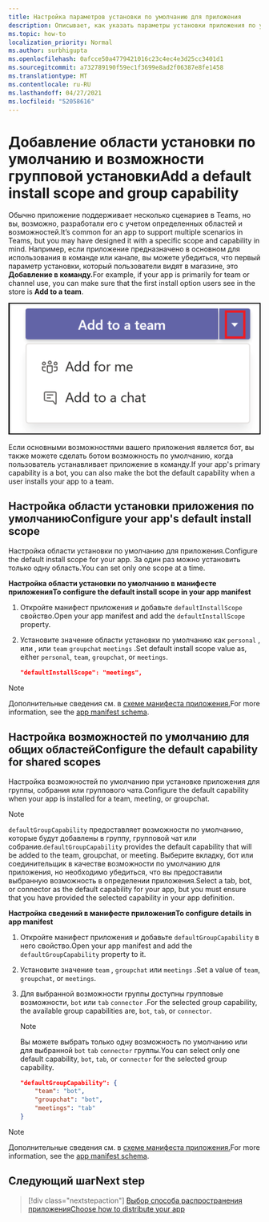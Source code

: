 ```yaml
---
title: Настройка параметров установки по умолчанию для приложения
description: Описывает, как указать параметры установки приложения по умолчанию.
ms.topic: how-to
localization_priority: Normal
ms.author: surbhigupta
ms.openlocfilehash: 0afcce50a4779421016c23c4ec4e3d25cc3401d1
ms.sourcegitcommit: a732789190f59ec1f3699e8ad2f06387e8fe1458
ms.translationtype: MT
ms.contentlocale: ru-RU
ms.lasthandoff: 04/27/2021
ms.locfileid: "52058616"
---
```

# <a name="add-a-default-install-scope-and-group-capability"></a><span data-ttu-id="2c004-103">Добавление области установки по умолчанию и возможности групповой установки</span><span class="sxs-lookup"><span data-stu-id="2c004-103">Add a default install scope and group capability</span></span>

<span data-ttu-id="2c004-104">Обычно приложение поддерживает несколько сценариев в Teams, но вы, возможно, разработали его с учетом определенных областей и возможностей.</span><span class="sxs-lookup"><span data-stu-id="2c004-104">It’s common for an app to support multiple scenarios in Teams, but you may have designed it with a specific scope and capability in mind.</span></span> <span data-ttu-id="2c004-105">Например, если приложение предназначено в основном для использования в команде или канале, вы можете убедиться, что первый параметр установки, который пользователи видят в магазине, это **Добавление в команду.**</span><span class="sxs-lookup"><span data-stu-id="2c004-105">For example, if your app is primarily for team or channel use, you can make sure that the first install option users see in the store is **Add to a team**.</span></span>

![Добавление приложения](../../assets/images/compose-extensions/addanapp.png)

<span data-ttu-id="2c004-107">Если основными возможностями вашего приложения является бот, вы также можете сделать ботом возможность по умолчанию, когда пользователь устанавливает приложение в команду.</span><span class="sxs-lookup"><span data-stu-id="2c004-107">If your app's primary capability is a bot, you can also make the bot the default capability when a user installs your app to a team.</span></span>

## <a name="configure-your-apps-default-install-scope"></a><span data-ttu-id="2c004-108">Настройка области установки приложения по умолчанию</span><span class="sxs-lookup"><span data-stu-id="2c004-108">Configure your app's default install scope</span></span>

<span data-ttu-id="2c004-109">Настройка области установки по умолчанию для приложения.</span><span class="sxs-lookup"><span data-stu-id="2c004-109">Configure the default install scope for your app.</span></span> <span data-ttu-id="2c004-110">За один раз можно установить только одну область.</span><span class="sxs-lookup"><span data-stu-id="2c004-110">You can set only one scope at a time.</span></span>

<span data-ttu-id="2c004-111">**Настройка области установки по умолчанию в манифесте приложения**</span><span class="sxs-lookup"><span data-stu-id="2c004-111">**To configure the default install scope in your app manifest**</span></span>

1. <span data-ttu-id="2c004-112">Откройте манифест приложения и добавьте `defaultInstallScope` свойство.</span><span class="sxs-lookup"><span data-stu-id="2c004-112">Open your app manifest and add the `defaultInstallScope` property.</span></span>
2. <span data-ttu-id="2c004-113">Установите значение области установки по умолчанию как `personal` , или , или `team` `groupchat` `meetings` .</span><span class="sxs-lookup"><span data-stu-id="2c004-113">Set default install scope value as, either `personal`, `team`, `groupchat`, or `meetings`.</span></span>

    ```json
    "defaultInstallScope": "meetings",
    ```

> [!NOTE]
> <span data-ttu-id="2c004-114">Дополнительные сведения см. в [схеме манифеста приложения.](~/resources/schema/manifest-schema.md)</span><span class="sxs-lookup"><span data-stu-id="2c004-114">For more information, see the [app manifest schema](~/resources/schema/manifest-schema.md).</span></span>

## <a name="configure-the-default-capability-for-shared-scopes"></a><span data-ttu-id="2c004-115">Настройка возможностей по умолчанию для общих областей</span><span class="sxs-lookup"><span data-stu-id="2c004-115">Configure the default capability for shared scopes</span></span>

<span data-ttu-id="2c004-116">Настройка возможностей по умолчанию при установке приложения для группы, собрания или группового чата.</span><span class="sxs-lookup"><span data-stu-id="2c004-116">Configure the default capability when your app is installed for a team, meeting, or groupchat.</span></span>

> [!NOTE]
> <span data-ttu-id="2c004-117">`defaultGroupCapability` предоставляет возможности по умолчанию, которые будут добавлены в группу, групповой чат или собрание.</span><span class="sxs-lookup"><span data-stu-id="2c004-117">`defaultGroupCapability` provides the default capability that will be added to the team, groupchat, or meeting.</span></span> <span data-ttu-id="2c004-118">Выберите вкладку, бот или соединительщик в качестве возможности по умолчанию для приложения, но необходимо убедиться, что вы предоставили выбранную возможность в определении приложения.</span><span class="sxs-lookup"><span data-stu-id="2c004-118">Select a tab, bot, or connector as the default capability for your app, but you must ensure that you have provided the selected capability in your app definition.</span></span>

<span data-ttu-id="2c004-119">**Настройка сведений в манифесте приложения**</span><span class="sxs-lookup"><span data-stu-id="2c004-119">**To configure details in app manifest**</span></span>

1. <span data-ttu-id="2c004-120">Откройте манифест приложения и добавьте `defaultGroupCapability` в него свойство.</span><span class="sxs-lookup"><span data-stu-id="2c004-120">Open your app manifest and add the `defaultGroupCapability` property to it.</span></span>
2. <span data-ttu-id="2c004-121">Установите значение `team` , `groupchat` или `meetings` .</span><span class="sxs-lookup"><span data-stu-id="2c004-121">Set a value of `team`, `groupchat`, or `meetings`.</span></span>
3. <span data-ttu-id="2c004-122">Для выбранной возможности группы доступны групповые возможности, `bot` или `tab` `connector` .</span><span class="sxs-lookup"><span data-stu-id="2c004-122">For the selected group capability, the available group capabilities are, `bot`, `tab`, or `connector`.</span></span> 

    > [!NOTE]
    > <span data-ttu-id="2c004-123">Вы можете выбрать только одну возможность по умолчанию или для выбранной `bot` `tab` `connector` группы.</span><span class="sxs-lookup"><span data-stu-id="2c004-123">You can select only one default capability, `bot`, `tab`, or `connector` for the selected group capability.</span></span>

    ```json
    "defaultGroupCapability": {
        "team": "bot",
        "groupchat": "bot",
        "meetings": "tab"
    }
    ```

> [!NOTE]
> <span data-ttu-id="2c004-124">Дополнительные сведения см. в [схеме манифеста приложения.](~/resources/schema/manifest-schema.md)</span><span class="sxs-lookup"><span data-stu-id="2c004-124">For more information, see the [app manifest schema](~/resources/schema/manifest-schema.md).</span></span>

## <a name="next-step"></a><span data-ttu-id="2c004-125">Следующий шаг</span><span class="sxs-lookup"><span data-stu-id="2c004-125">Next step</span></span>

> [!div class="nextstepaction"]
> [<span data-ttu-id="2c004-126">Выбор способа распространения приложения</span><span class="sxs-lookup"><span data-stu-id="2c004-126">Choose how to distribute your app</span></span>](overview.md)
